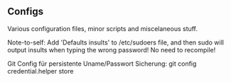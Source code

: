 ## Configs
Various configuration files, minor scripts and miscelaneous stuff.

Note-to-self:
Add
'Defaults insults'
to /etc/sudoers file, and then sudo will output insults when typing the wrong password! No need to recompile!

Git Config für persistente Uname/Passwort Sicherung: git config credential.helper store
